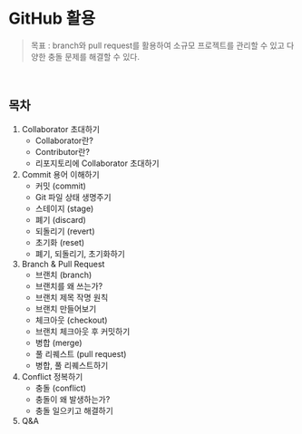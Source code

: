 # GitHub 활용
> 목표 : branch와 pull request를 활용하여 소규모 프로젝트를 관리할 수 있고 다양한 충돌 문제를 해결할 수 있다.

<br />

## 목차
1. Collaborator 초대하기
   - Collaborator란?
   - Contributor란?
   - 리포지토리에 Collaborator 초대하기
2. Commit 용어 이해하기
   - 커밋 (commit)
   - Git 파일 상태 생명주기
   - 스테이지 (stage)
   - 폐기 (discard)
   - 되돌리기 (revert)
   - 초기화 (reset)
   - 폐기, 되돌리기, 초기화하기
3. Branch & Pull Request
   - 브랜치 (branch)
   - 브랜치를 왜 쓰는가?
   - 브랜치 제목 작명 원칙
   - 브랜치 만들어보기
   - 체크아웃 (checkout)
   - 브랜치 체크아웃 후 커밋하기
   - 병합 (merge)
   - 풀 리퀘스트 (pull request)
   - 병합, 풀 리퀘스트하기
4. Conflict 정복하기
   - 충돌 (conflict)
   - 충돌이 왜 발생하는가?
   - 충돌 일으키고 해결하기
5. Q&A
